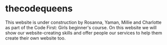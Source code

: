 # thecodequeens

This website is under construction by Rosanna, Yaman, Millie and Charlotte as part of the Code First: Girls beginner's course.
On this website we will show our website-creating skills and offer people our services to help them create their own website too. 

